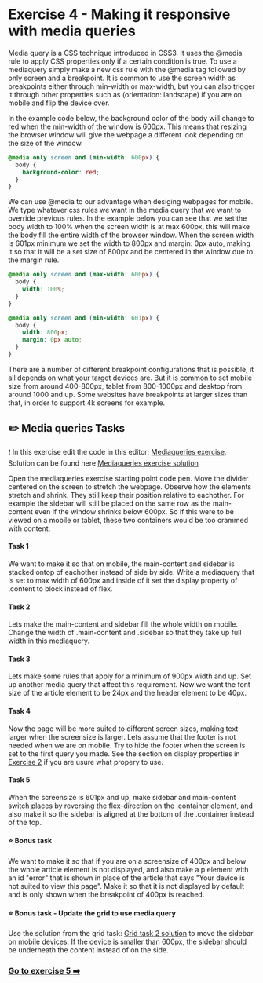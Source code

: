 # Exercise 4 - Making it responsive with media queries

Media query is a CSS technique introduced in CSS3.
It uses the @media rule to apply CSS properties only if a certain condition is true.
To use a mediaquery simply make a new css rule with the @media tag followed by only screen and a breakpoint. It is common to use the screen width as breakpoints either through min-width or max-width, but you can also trigger it through other properties such as (orientation: landscape) if you are on mobile and flip the device over.

In the example code below, the background color of the body will change to red when the min-width of the window is 600px. This means that resizing the browser window will give the webpage a different look depending on the size of the window.

```css
@media only screen and (min-width: 600px) {
  body {
    background-color: red;
  }
}
```

We can use @media to our advantage when desiging webpages for mobile. We type whatever css rules we want in the media query that we want to override previous rules.
In the example below you can see that we set the body width to 100% when the screen width is at max 600px, this will make the body fill the entire width of the browser window. When the screen width is 601px minimum we set the width to 800px and margin: 0px auto, making it so that it will be a set size of 800px and be centered in the window due to the margin rule.

```css
@media only screen and (max-width: 600px) {
  body {
    width: 100%;
  }
}

@media only screen and (min-width: 601px) {
  body {
    width: 800px;
    margin: 0px auto;
  }
}
```

There are a number of different breakpoint configurations that is possible, it all depends on what your target devices are. But it is common to set mobile size from around 400-800px, tablet from 800-1000px and desktop from around 1000 and up. Some websites have breakpoints at larger sizes than that, in order to support 4k screens for example.

## :pencil2: Media queries Tasks

:exclamation: In this exercise edit the code in this editor: [Mediaqueries exercise](https://codepen.io/taranger/pen/dreBay).  
Solution can be found here [Mediaqueries exercise solution](https://codepen.io/taranger/pen/vPjqbN)

Open the mediaqueries exercise starting point code pen. Move the divider centered on the screen to stretch the webpage. Observe how the elements stretch and shrink. They still keep their position relative to eachother. For example the sidebar will still be placed on the same row as the main-content even if the window shrinks below 600px. So if this were to be viewed on a mobile or tablet, these two containers would be too crammed with content.

#### Task 1

We want to make it so that on mobile, the main-content and sidebar is stacked ontop of eachother instead of side by side. Write a mediaquery that is set to max width of 600px and inside of it set the display property of .content to block instead of flex.

#### Task 2

Lets make the main-content and sidebar fill the whole width on mobile. Change the width of .main-content and .sidebar so that they take up full width in this mediaquery.

#### Task 3

Lets make some rules that apply for a minimum of 900px width and up. Set up another media query that affect this requirement. Now we want the font size of the article element to be 24px and the header element to be 40px.

#### Task 4

Now the page will be more suited to different screen sizes, making text larger when the screensize is larger. Lets assume that the footer is not needed when we are on mobile. Try to hide the footer when the screen is set to the first query you made. See the section on display properties in [Exercise 2](exercise-2/readme.md) if you are usure what propery to use.

#### Task 5

When the screensize is 601px and up, make sidebar and main-content switch places by reversing the flex-direction on the .container element, and also make it so the sidebar is aligned at the bottom of the .container instead of the top.

#### :star: Bonus task

We want to make it so that if you are on a screensize of 400px and below the whole article element is not displayed, and also make a p element with an id "error" that is shown in place of the article that says "Your device is not suited to view this page". Make it so that it is not displayed by default and is only shown when the breakpoint of 400px is reached.

#### :star: Bonus task - Update the grid to use media query

Use the solution from the grid task: [Grid task 2 solution](https://codepen.io/grynag/pen/BaaPyxO) to move the sidebar on mobile devices. If the device is smaller than 600px, the sidebar should be underneath the content instead of on the side.

### [Go to exercise 5 :arrow_right:](../exercise-5/readme.md)
